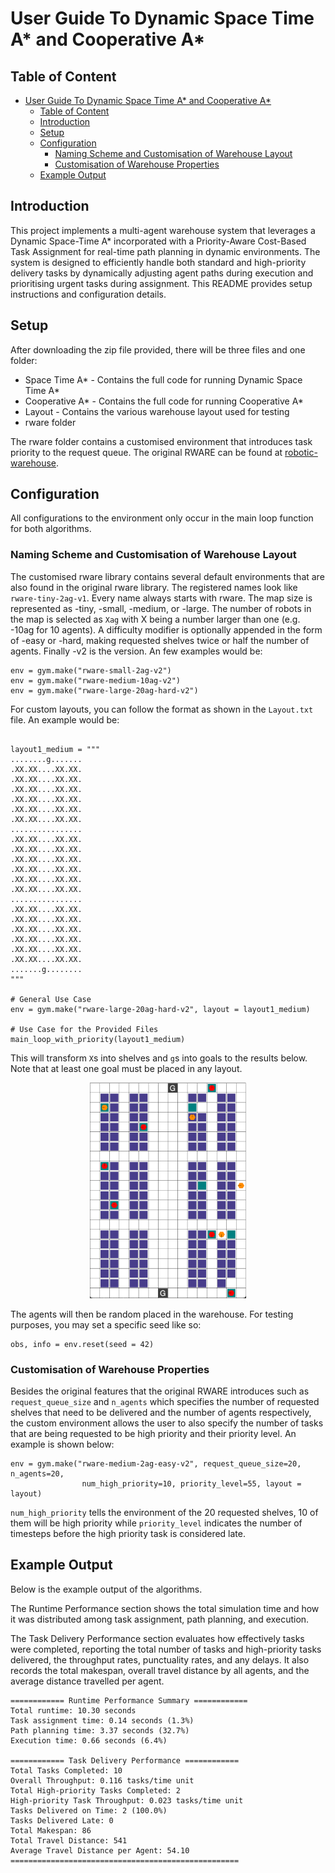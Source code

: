 # User Guide To Dynamic Space Time A* and Cooperative A*

## Table of Content

- [User Guide To Dynamic Space Time A\* and Cooperative A\*](#user-guide-to-dynamic-space-time-a-and-cooperative-a)
  - [Table of Content](#table-of-content)
  - [Introduction](#introduction)
  - [Setup](#setup)
  - [Configuration](#configuration)
    - [Naming Scheme and Customisation of Warehouse Layout](#naming-scheme-and-customisation-of-warehouse-layout)
    - [Customisation of Warehouse Properties](#customisation-of-warehouse-properties)
  - [Example Output](#example-output)

## Introduction

This project implements a multi-agent warehouse system that leverages a Dynamic Space-Time A* incorporated with a Priority-Aware Cost-Based Task Assignment for real-time path planning in dynamic environments. The system is designed to efficiently handle both standard and high-priority delivery tasks by dynamically adjusting agent paths during execution and prioritising urgent tasks during assignment. This README provides setup instructions and configuration details.

## Setup

After downloading the zip file provided, there will be three files and one folder:

* Space Time A* - Contains the full code for running Dynamic Space Time A*
* Cooperative A* - Contains the full code for running Cooperative A*
* Layout - Contains the various warehouse layout used for testing
* rware folder

The rware folder contains a customised environment that introduces task priority to the request queue. The original RWARE can be found at [robotic-warehouse](https://github.com/semitable/robotic-warehouse).

## Configuration

All configurations to the environment only occur in the main loop function for both algorithms.

### Naming Scheme and Customisation of Warehouse Layout

The customised rware library contains several default environments that are also found in the original rware library. The registered names look like `rware-tiny-2ag-v1`. Every name always starts with rware. The map size is represented as -tiny, -small, -medium, or -large. The number of robots in the map is selected as `Xag` with X being a number larger than one (e.g. -10ag for 10 agents). A difficulty modifier is optionally appended in the form of -easy or -hard, making requested shelves twice or half the number of agents. Finally -v2 is the version. An few examples would be:

```
env = gym.make("rware-small-2ag-v2")
env = gym.make("rware-medium-10ag-v2")
env = gym.make("rware-large-20ag-hard-v2")
```

For custom layouts, you can follow the format as shown in the `Layout.txt` file. An example would be:

```

layout1_medium = """
........g.......
.XX.XX....XX.XX.
.XX.XX....XX.XX.
.XX.XX....XX.XX.
.XX.XX....XX.XX.
.XX.XX....XX.XX.
.XX.XX....XX.XX.
................
.XX.XX....XX.XX.
.XX.XX....XX.XX.
.XX.XX....XX.XX.
.XX.XX....XX.XX.
.XX.XX....XX.XX.
.XX.XX....XX.XX.
................
.XX.XX....XX.XX.
.XX.XX....XX.XX.
.XX.XX....XX.XX.
.XX.XX....XX.XX.
.XX.XX....XX.XX.
.XX.XX....XX.XX.
.......g........
"""

# General Use Case
env = gym.make("rware-large-20ag-hard-v2", layout = layout1_medium)

# Use Case for the Provided Files
main_loop_with_priority(layout1_medium)
```

This will transform `X`s into shelves and `g`s into goals to the results below. Note that at least one goal must be placed in any layout.

<div style="text-align: center;">
  <img src="Low_Density_Medium.png" alt="Low Density Medium" width="250">
</div>

The agents will then be random placed in the warehouse. For testing purposes, you may set a specific seed like so:

```
obs, info = env.reset(seed = 42)
```

### Customisation of Warehouse Properties

Besides the original features that the original RWARE introduces such as `request_queue_size` and `n_agents` which specifies the number of requested shelves that need to be delivered and the number of agents respectively, the custom environment allows the user to also specify the number of tasks that are being requested to be high priority and their priority level. An example is shown below:

```
env = gym.make("rware-medium-2ag-easy-v2", request_queue_size=20, n_agents=20, 
                num_high_priority=10, priority_level=55, layout = layout)
```

`num_high_priority` tells the environment of the 20 requested shelves, 10 of them will be high priority while `priority_level` indicates the number of timesteps before the high priority task is considered late.

## Example Output

Below is the example output of the algorithms. 

The Runtime Performance section shows the total simulation time and how it was distributed among task assignment, path planning, and execution.

The Task Delivery Performance section evaluates how effectively tasks were completed, reporting the total number of tasks and high-priority tasks delivered, the throughput rates, punctuality rates, and any delays. It also records the total makespan, overall travel distance by all agents, and the average distance travelled per agent.

```
============ Runtime Performance Summary ============
Total runtime: 10.30 seconds
Task assignment time: 0.14 seconds (1.3%)
Path planning time: 3.37 seconds (32.7%)
Execution time: 0.66 seconds (6.4%)

============ Task Delivery Performance ============
Total Tasks Completed: 10
Overall Throughput: 0.116 tasks/time unit
Total High-priority Tasks Completed: 2
High-priority Task Throughput: 0.023 tasks/time unit
Tasks Delivered on Time: 2 (100.0%)
Tasks Delivered Late: 0
Total Makespan: 86
Total Travel Distance: 541
Average Travel Distance per Agent: 54.10
===================================================
```
